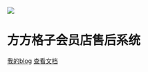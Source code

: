 
![](http://www.ffcell.com/home/images/templatemo_logo.jpg)

# 方方格子会员店售后系统

[我的blog](https://tengzhou.co/)
[查看文档](README?id=home)
